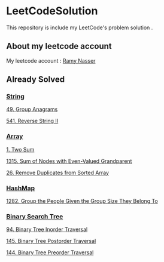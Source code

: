 # LeetCodeSolution

This repository is include my LeetCode's problem solution .

## About my leetcode account
My leetcode account : [Ramy Nasser](https://leetcode.com/ramy_nasser_eg/)

## Already Solved
### [String](https://github.com/ramynasser/LeetCodeSolution/tree/master/Strings)
[49.  Group Anagrams](https://github.com/ramynasser/LeetCodeSolution/blob/master/Strings/GroupAnagrams.playground/Contents.swift)

[541. Reverse String II](https://github.com/ramynasser/LeetCodeSolution/blob/master/Strings/reverse-string-ii.playground/Contents.swift)

### [Array](https://github.com/ramynasser/LeetCodeSolution/tree/master/Array)
[1. Two Sum](https://github.com/ramynasser/LeetCodeSolution/blob/master/Array/two-sum.playground/Contents.swift)

[1315. Sum of Nodes with Even-Valued Grandparent](https://github.com/ramynasser/LeetCodeSolution/blob/master/Array/sumEvenGrandparent.playground/Contents.swift)

[26. Remove Duplicates from Sorted Array](https://github.com/ramynasser/LeetCodeSolution/blob/master/Array/removeDuplicates.playground/Contents.swift)

### [HashMap](https://github.com/ramynasser/LeetCodeSolution/tree/master/HashMap)
[1282. Group the People Given the Group Size They Belong To](https://github.com/ramynasser/LeetCodeSolution/blob/master/HashMap/Group%20the%20People%20Given%20the%20Group%20Size%20They%20Belong%20To.playground/Contents.swift)

### [Binary Search Tree](https://github.com/ramynasser/LeetCodeSolution/tree/master/BinaryTree)
[94. Binary Tree Inorder Traversal](https://github.com/ramynasser/LeetCodeSolution/blob/master/BinaryTree/Binary%20Tree%20Inorder%20Traversal.playground/Contents.swift)

[145. Binary Tree Postorder Traversal](https://github.com/ramynasser/LeetCodeSolution/blob/master/BinaryTree/Binary%20Tree%20Postorder%20Traversal.playground/Contents.swift)

[144. Binary Tree Preorder Traversal](https://github.com/ramynasser/LeetCodeSolution/blob/master/BinaryTree/Binary%20Tree%20Preorder%20Traversal.playground/Contents.swift)




